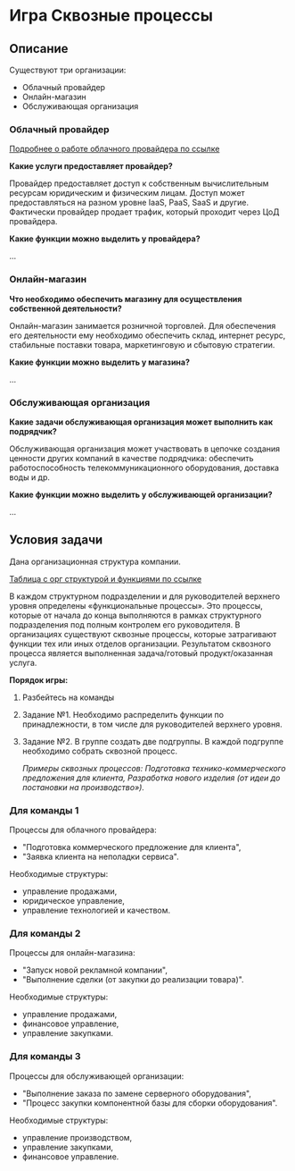 # Игра Сквозные процессы

## Описание

Существуют три организации:

* Облачный провайдер
* Онлайн-магазин
* Обслуживающая организация

### Облачный провайдер

[Подробнее о работе облачного провайдера по ссылке](https://itglobal.com/ru-ru/company/blog/oblachnyj-provajder-opredelenie-otlichiya-ot-hosting-provajderov-i-perechen-predostavlyaemyh-servisov/)

**Какие услуги предоставляет провайдер?**

Провайдер предоставляет доступ к собственным вычислительным ресурсам юридическим и физическим лицам. Доступ может предоставляться на разном уровне IaaS, PaaS, SaaS и другие. Фактически провайдер продает трафик, который проходит через ЦоД провайдера.

**Какие функции можно выделить у провайдера?**

...

### Онлайн-магазин

**Что необходимо обеспечить магазину для осуществления собственной деятельности?**

Онлайн-магазин занимается розничной торговлей. Для обеспечения его деятельности ему необходимо обеспечить склад, интернет ресурс, стабильные поставки товара, маркетинговую и сбытовую стратегии.

**Какие функции можно выделить у магазина?**

...

### Обслуживающая организация

**Какие задачи обслуживающая организация может выполнить как подрядчик?**

Обслуживающая организация может участвовать в цепочке создания ценности других компаний в качестве подрядчика: обеспечить работоспособность телекоммуникационного оборудования, доставка воды и др.

**Какие функции можно выделить у обслуживающей организации?**

...

## Условия задачи

Дана организационная структура компании.

[Таблица с орг структурой и функциями по ссылке](https://docs.google.com/spreadsheets/d/1ukhziA7QCY73KOXr2hOOWU9e097sXGzhnAPMslplcRY/edit?usp=sharing)

В каждом структурном подразделении и для руководителей верхнего уровня определены «функциональные процессы». Это процессы, которые от начала до конца выполняются в рамках структурного подразделения под полным контролем его руководителя. В организациях существуют сквозные процессы, которые затрагивают функции тех или иных отделов организации. Результатом сквозного процесса является выполненная задача/готовый продукт/оказанная услуга.

**Порядок игры:**

1. Разбейтесь на команды
2. Задание №1. Необходимо распределить функции по принадлежности, в том числе для руководителей верхнего уровня.
3. Задание №2. В группе создать две подгруппы. В каждой подгруппе необходимо собрать сквозной процесс.

    _Примеры сквозных процессов: Подготовка технико-коммерческого предложения для клиента, Разработка нового изделия (от идеи до постановки на производство»)._

### Для команды 1

Процессы для облачного провайдера:

* "Подготовка коммерческого предложение для клиента",
* "Заявка клиента на неполадки сервиса".

Необходимые структуры:

* управление продажами,
* юридическое управление,
* управление технологией и качеством.

### Для команды 2

Процессы для онлайн-магазина:

* "Запуск новой рекламной компании",
* "Выполнение сделки (от закупки до реализации товара)".

Необходимые структуры:

* управление продажами,
* финансовое управление,
* управление закупками.

### Для команды 3

Процессы для обслуживающей организации:

* "Выполнение заказа по замене серверного оборудования",
* "Процесс закупки компонентной базы для сборки оборудования".

Необходимые структуры:

* управление производством,
* управление закупками,
* финансовое управление.
